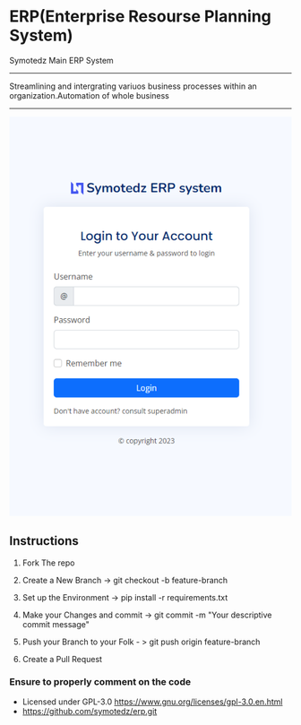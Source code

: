 # ERP(Enterprise Resourse Planning System)
 Symotedz Main ERP System
 ________________________________________________________________________________________________________________________________
 Streamlining and intergrating variuos business processes within an organization.Automation of whole business
 ________________________________________________________________________________________________________________________________

![Alt text](image-1.png)
## Instructions
1) Fork The repo

2) Create a New Branch -> git checkout -b feature-branch

3) Set up the Environment -> pip install -r requirements.txt

4) Make your Changes and commit -> git commit -m "Your descriptive commit message"
 
5) Push your Branch to your Folk - > git push origin feature-branch

6) Create a Pull Request

### Ensure to properly comment on the code

 - Licensed under GPL-3.0 https://www.gnu.org/licenses/gpl-3.0.en.html
 - https://github.com/symotedz/erp.git
